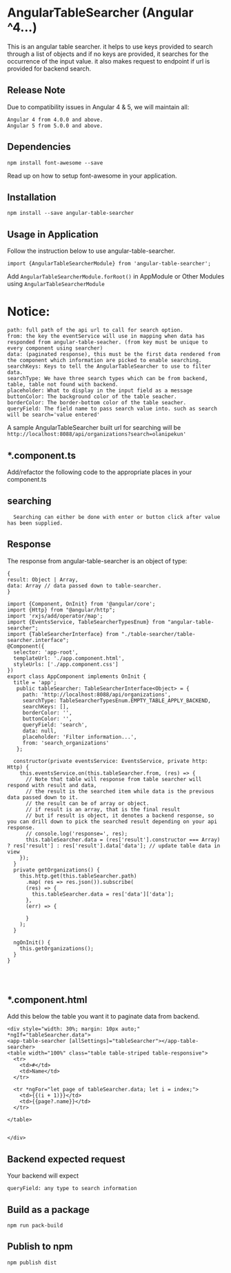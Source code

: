 # AngularTableSearcher (Angular ^4...)

This is an angular table searcher. it helps to use keys provided to search through a list of objects and if no keys are provided, it searches for the occurrence of the input value. it also makes request to endpoint if url is provided for backend search.     

 ## Release Note
 Due to compatibility issues in Angular 4 & 5, we will maintain all:
 ````
 Angular 4 from 4.0.0 and above.
 Angular 5 from 5.0.0 and above.
 ````

 ## Dependencies
 
 `npm install font-awesome --save`
 
 Read up on how to setup font-awesome in your application.
 
 ## Installation
 
 `npm install --save angular-table-searcher`

   
## Usage in Application

Follow the instruction below to use angular-table-searcher.

`import {AngularTableSearcherModule} from 'angular-table-searcher';`

Add `AngularTableSearcherModule.forRoot()` in AppModule or Other Modules using `AngularTableSearcherModule`
     
   # Notice: 
  ```` 
  path: full path of the api url to call for search option.
  from: the key the eventService will use in mapping when data has responded from angular-table-seacher. (from key must be unique to every component using searcher)
  data: (paginated response), this must be the first data rendered from the component which information are picked to enable searching.
  searchKeys: Keys to tell the AngularTableSearcher to use to filter data.
  searchType: We have three search types which can be from backend, table, table not found with backend.
  placeholder: What to display in the input field as a message
  buttonColor: The background color of the table seacher.
  borderColor: The border-bottom color of the table seacher.
  queryField: The field name to pass search value into. such as search will be search='value entered'
  ````
  
  A sample AngularTableSearcher built url for searching will be `http://localhost:8088/api/organizations?search=olanipekun'`
  
  
   ## *.component.ts
   
   Add/refactor the following code to the appropriate places in your component.ts
   
   
  ## searching
      Searching can either be done with enter or button click after value has been supplied.
 
  ## Response
  The response from angular-table-searcher is an object of type:
  ````
  {
  result: Object | Array,
  data: Array // data passed down to table-searcher.
  }
  ````    
  
````
import {Component, OnInit} from '@angular/core';
import {Http} from "@angular/http";
import 'rxjs/add/operator/map';
import {EventsService, TableSearcherTypesEnum} from "angular-table-searcher";
import {TableSearcherInterface} from "./table-searcher/table-searcher.interface";
@Component({
  selector: 'app-root',
  templateUrl: './app.component.html',
  styleUrls: ['./app.component.css']
})
export class AppComponent implements OnInit {
  title = 'app';
   public tableSearcher: TableSearcherInterface<Object> = {
     path: 'http://localhost:8088/api/organizations',
     searchType: TableSearcherTypesEnum.EMPTY_TABLE_APPLY_BACKEND,
     searchKeys: [],
     borderColor: '',
     buttonColor: '',
     queryField: 'search',
     data: null,
     placeholder: 'Filter information...',
     from: 'search_organizations'
   };

  constructor(private eventsService: EventsService, private http: Http) {
    this.eventsService.on(this.tableSearcher.from, (res) => {
      // Note that table will response from table searcher will respond with result and data,
      // the result is the searched item while data is the previous data passed down to it.
      // the result can be of array or object.
      // if result is an array, that is the final result
      // but if result is object, it denotes a backend response, so you can drill down to pick the searched result depending on your api response.
      // console.log('response=', res);
      this.tableSearcher.data = (res['result'].constructor === Array) ? res['result'] : res['result'].data['data']; // update table data in view
    });
  }
  private getOrganizations() {
    this.http.get(this.tableSearcher.path)
      .map( res => res.json()).subscribe(
      (res) => {
        this.tableSearcher.data = res['data']['data'];
      },
      (err) => {

      }
    );
  }

  ngOnInit() {
    this.getOrganizations();
  }
}


      
  ````
  
  ## *.component.html
  Add this below the table you want it to paginate data from backend.
  
  ````
<div style="width: 30%; margin: 10px auto;" *ngIf="tableSearcher.data">
  <app-table-searcher [allSettings]="tableSearcher"></app-table-searcher>
  <table width="100%" class="table table-striped table-responsive">
    <tr>
      <td>#</td>
      <td>Name</td>
    </tr>

    <tr *ngFor="let page of tableSearcher.data; let i = index;">
      <td>{{(i + 1)}}</td>
      <td>{{page?.name}}</td>
    </tr>

  </table>


</div>
````

## Backend expected request

Your backend will expect 

````
queryField: any type to search information
````
 
## Build as a package

`npm run pack-build`


## Publish to npm

`npm publish dist`

